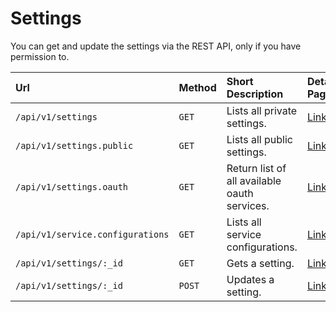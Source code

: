 # Settings

You can get and update the settings via the REST API, only if you have permission to.

| Url | Method | Short Description | Details Page |
| :--- | :--- | :--- | :--- |
| `/api/v1/settings` | `GET` | Lists all private settings. | [Link](get.md) |
| `/api/v1/settings.public` | `GET` | Lists all public settings. | [Link](public.md) |
| `/api/v1/settings.oauth` | `GET` | Return list of all available oauth services. | [Link](oauth.md) |
| `/api/v1/service.configurations` | `GET` | Lists all service configurations. | [Link](service-configuration.md) |
| `/api/v1/settings/:_id` | `GET` | Gets a setting. | [Link](get-by-id.md) |
| `/api/v1/settings/:_id` | `POST` | Updates a setting. | [Link](update.md) |



